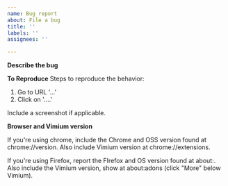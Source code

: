 ```yaml
---
name: Bug report
about: File a bug
title: ''
labels: ''
assignees: ''

---
```


**Describe the bug**

**To Reproduce**
Steps to reproduce the behavior:
1. Go to URL '...'
2. Click on '....' 

Include a screenshot if applicable.

**Browser and Vimium version**

If you're using chrome, include the Chrome and OSS version found at chrome://version. Also include Vimium version at chrome://extensions.

If you're using Firefox, report the FIrefox and OS version found at about:. Also include the Vimium version, show at about:adons (click "More" below Vimium).
